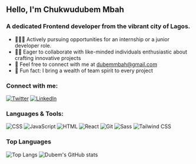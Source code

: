 ## Hello, I'm Chukwudubem Mbah

### A dedicated Frontend developer from the vibrant city of Lagos.

* 👨🏾‍💻 Actively pursuing opportunities for an internship or a junior developer role.
* 👬🏾 Eager to collaborate with like-minded individuals enthusiastic about crafting innovative projects
* 💬 Feel free to connect with me at dubemmbah@gmail.com
* 🤩 Fun fact: I bring a wealth of team spirit to every project


### Connect with me:
[![Twitter](https://img.shields.io/twitter/follow/your_twitter_handle?style=social)](https://twitter.com/dubem_mbah)
[![LinkedIn](https://img.shields.io/badge/LinkedIn-Connect-blue)](https://www.linkedin.com/in/dubem-mbah/)

### Languages & Tools: 
![CSS](https://img.shields.io/badge/-CSS-1572B6?style=flat-square&logo=css3&logoColor=white)
![JavaScript](https://img.shields.io/badge/-JavaScript-F7DF1E?style=flat-square&logo=javascript&logoColor=black)
![HTML](https://img.shields.io/badge/-HTML-E34F26?style=flat-square&logo=html5&logoColor=white)
![React](https://img.shields.io/badge/-React-61DAFB?style=flat-square&logo=react&logoColor=white)
![Git](https://img.shields.io/badge/-Git-F05032?style=flat-square&logo=git&logoColor=white)
![Sass](https://img.shields.io/badge/-Sass-CC6699?style=flat-square&logo=sass&logoColor=white)
![Tailwind CSS](https://img.shields.io/badge/-Tailwind_CSS-38B2AC?style=flat-square&logo=tailwind-css&logoColor=white)

### Top Languages
![Top Langs](https://github-readme-stats.vercel.app/api/top-langs/?username=dubemmbah&hide_progress=true&custom_icon=https://img.icons8.com/material-two-tone/24/000000/github.png)
![Dubem's GitHub stats](https://github-readme-stats.vercel.app/api?username=dubemmbah&show=reviews&hide_rank=true)
